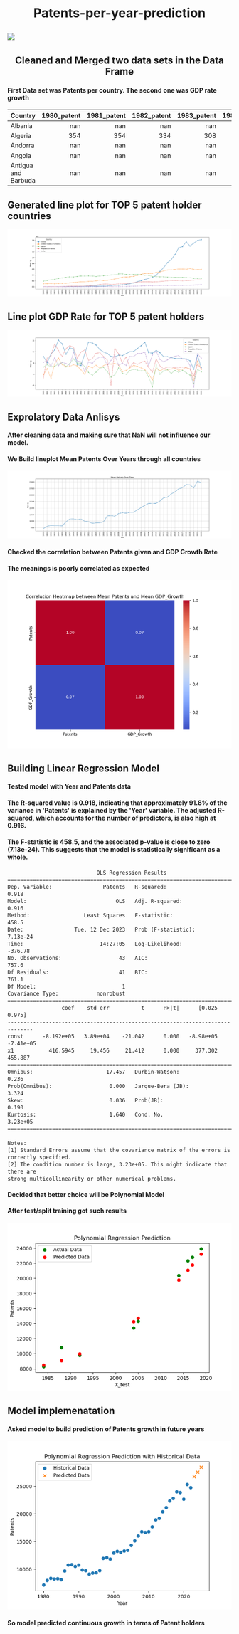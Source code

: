 # <p align="center"><b>Patents-per-year-prediction</b></p>

![](https://media.licdn.com/dms/image/C5612AQFArFPF_T06WA/article-cover_image-shrink_600_2000/0/1620524567333?e=2147483647&v=beta&t=8s-vdd5oJeOyz5SO1lct0m4qo53J7GDCOLUN5mQuTN4)

## <p align="center"><b>Cleaned and Merged two data sets in the Data Frame</b></p>
#### First Data set was Patents per country. The second one was GDP rate growth

| Country             |   1980_patent |   1981_patent |   1982_patent |   1983_patent |   1984_patent |   1985_patent |   1986_patent |   1987_patent |   1988_patent |   1989_patent |   1990_patent |   1991_patent |   1992_patent |   1993_patent |   1994_patent |   1995_patent |   1996_patent |   1997_patent |   1998_patent |   1999_patent |   2000_patent |   2001_patent |   2002_patent |   2003_patent |   2004_patent |   2005_patent |   2006_patent |   2007_patent |   2008_patent |   2009_patent |   2010_patent |   2011_patent |   2012_patent |   2013_patent |   2014_patent |   2015_patent |   2016_patent |   2017_patent |   2018_patent |   2019_patent |   2020_patent |   2021_patent |   2022_patent |   1980_GDP |   1981_GDP |   1982_GDP |   1983_GDP |   1984_GDP |   1985_GDP |   1986_GDP |   1987_GDP |   1988_GDP |   1989_GDP |   1990_GDP |   1991_GDP |   1992_GDP |   1993_GDP |   1994_GDP |   1995_GDP |   1996_GDP |   1997_GDP |   1998_GDP |   1999_GDP |   2000_GDP |   2001_GDP |   2002_GDP |   2003_GDP |   2004_GDP |   2005_GDP |   2006_GDP |   2007_GDP |   2008_GDP |   2009_GDP |   2010_GDP |   2011_GDP |   2012_GDP |   2013_GDP |   2014_GDP |   2015_GDP |   2016_GDP |   2017_GDP |   2018_GDP |   2019_GDP |   2020_GDP |   2021_GDP |   2022_GDP |
|:--------------------|--------------:|--------------:|--------------:|--------------:|--------------:|--------------:|--------------:|--------------:|--------------:|--------------:|--------------:|--------------:|--------------:|--------------:|--------------:|--------------:|--------------:|--------------:|--------------:|--------------:|--------------:|--------------:|--------------:|--------------:|--------------:|--------------:|--------------:|--------------:|--------------:|--------------:|--------------:|--------------:|--------------:|--------------:|--------------:|--------------:|--------------:|--------------:|--------------:|--------------:|--------------:|--------------:|--------------:|-----------:|-----------:|-----------:|-----------:|-----------:|-----------:|-----------:|-----------:|-----------:|-----------:|-----------:|-----------:|-----------:|-----------:|-----------:|-----------:|-----------:|-----------:|-----------:|-----------:|-----------:|-----------:|-----------:|-----------:|-----------:|-----------:|-----------:|-----------:|-----------:|-----------:|-----------:|-----------:|-----------:|-----------:|-----------:|-----------:|-----------:|-----------:|-----------:|-----------:|-----------:|-----------:|-----------:|
| Albania             |           nan |           nan |           nan |           nan |           nan |           nan |           nan |           nan |           nan |           nan |           nan |           nan |           nan |            16 |             8 |             5 |             5 |             9 |            21 |            34 |            62 |           120 |           238 |           391 |           416 |           386 |           426 |           366 |           378 |           361 |           341 |            11 |           nan |             4 |            13 |            19 |            25 |            24 |            18 |             5 |            12 |            24 |            21 |        2.7 |      nan   |        2.9 |        1.1 |          2 |      nan   |        nan |      nan   |      nan   |        nan |        nan |      nan   |        nan |        nan |        nan |        nan |        nan |        nan |      nan   |      nan   |        nan |      nan   |        4.5 |        nan |        nan |        nan |      nan   |      nan   |      nan   |        3.4 |        3.7 |        2.5 |        1.4 |        1   |        1.8 |        2.2 |        3.3 |        3.8 |        4   |        2.1 |        nan |        nan |        4.8 |
| Algeria             |           354 |           354 |           334 |           308 |           375 |           258 |           235 |           180 |           206 |           204 |           235 |           176 |           174 |           146 |           145 |           162 |           200 |           241 |           309 |           284 |           159 |           145 |           334 |           326 |           392 |           524 |           669 |           849 |           nan |           nan |           806 |           897 |           900 |           840 |           813 |           805 |           672 |           743 |           673 |           638 |           710 |           849 |          1118 |      nan   |        3   |      nan   |      nan   |        nan |      nan   |        nan |      nan   |      nan   |        nan |        nan |      nan   |        nan |        nan |        nan |        nan |        nan |        nan |      nan   |        3.2 |        nan |        3   |      nan   |        nan |        nan |        nan |        1.7 |      nan   |        2.4 |      nan   |      nan   |        2.9 |      nan   |        2.8 |      nan   |      nan   |        3.2 |      nan   |      nan   |      nan   |        nan |        nan |        3.2 |
| Andorra             |           nan |           nan |           nan |           nan |           nan |           nan |           nan |           nan |           nan |           nan |           nan |           nan |           nan |           nan |           nan |           nan |           nan |           nan |           nan |           nan |           nan |           nan |           nan |           nan |           nan |           nan |           nan |           nan |           nan |           nan |           nan |           nan |           nan |           nan |           nan |           nan |             3 |             6 |            11 |            15 |             8 |            11 |             8 |      nan   |      nan   |      nan   |      nan   |        nan |      nan   |        nan |      nan   |      nan   |        nan |        nan |      nan   |        nan |        nan |        nan |        nan |        nan |        nan |      nan   |      nan   |        nan |      nan   |      nan   |        nan |        nan |        nan |      nan   |        1.6 |      nan   |      nan   |      nan   |      nan   |      nan   |      nan   |        2.5 |        1.4 |      nan   |        0.3 |        1.6 |        2   |        nan |        nan |      nan   |
| Angola              |           nan |           nan |           nan |           nan |           nan |           nan |           nan |           nan |           nan |           nan |           nan |           nan |             6 |           nan |           nan |           nan |           nan |           nan |           nan |           nan |           nan |           nan |           nan |           nan |           nan |           nan |           nan |           nan |           nan |           nan |           nan |           nan |           nan |           nan |           nan |           nan |           nan |           nan |           120 |           110 |            85 |            86 |            80 |      nan   |      nan   |      nan   |        4.2 |          6 |        3.5 |        nan |        4.1 |        6.1 |        nan |        nan |      nan   |        nan |        nan |        nan |        nan |        nan |        nan |        4.7 |      nan   |        nan |        4.2 |      nan   |        nan |        nan |        nan |      nan   |      nan   |      nan   |      nan   |        4.9 |        3.5 |      nan   |        5   |        4.8 |      nan   |      nan   |      nan   |      nan   |      nan   |        nan |        nan |      nan   |
| Antigua and Barbuda |           nan |           nan |           nan |           nan |           nan |           nan |           nan |           nan |           nan |           nan |           nan |           nan |           nan |           nan |           nan |           nan |           nan |           nan |           nan |           nan |           nan |           nan |           nan |           nan |           nan |           nan |           nan |           nan |           nan |           nan |           nan |             8 |             7 |             7 |            15 |            10 |            12 |             8 |            10 |           nan |             3 |             8 |             6 |      nan   |        3.8 |      nan   |      nan   |        nan |      nan   |        nan |      nan   |      nan   |        nan |          3 |        2.2 |        nan |        nan |        nan |        nan |        nan |        nan |        4.7 |        3.7 |        nan |      nan   |      nan   |        nan |        nan |        nan |      nan   |      nan   |      nan   |      nan   |      nan   |      nan   |        3.4 |      nan   |        3.8 |        3.8 |      nan   |        3.1 |      nan   |        4.3 |        nan |        nan |      nan   |

## Generated line plot for TOP 5 patent holder countries
![](TOP5_patents.png)

## Line plot GDP Rate for TOP 5 patent holders
![](TOP5_GDP.png)

## Exprolatory Data Anlisys
#### After cleaning data and making sure that NaN will not influence our model.
#### We Build lineplot Mean Patents Over Years through all countries
![](mean_patents.png)
#### Checked the correlation between Patents given and GDP Growth Rate
#### The meanings is poorly correlated as expected
![](correlation.png)

## Building Linear Regression Model
#### Tested model with Year and Patents data
#### The R-squared value is 0.918, indicating that approximately 91.8% of the variance in 'Patents' is explained by the 'Year' variable. The adjusted R-squared, which accounts for the number of predictors, is also high at 0.916.
#### The F-statistic is 458.5, and the associated p-value is close to zero (7.13e-24). This suggests that the model is statistically significant as a whole.
```
                            OLS Regression Results                            
==============================================================================
Dep. Variable:                Patents   R-squared:                       0.918
Model:                            OLS   Adj. R-squared:                  0.916
Method:                 Least Squares   F-statistic:                     458.5
Date:                Tue, 12 Dec 2023   Prob (F-statistic):           7.13e-24
Time:                        14:27:05   Log-Likelihood:                -376.78
No. Observations:                  43   AIC:                             757.6
Df Residuals:                      41   BIC:                             761.1
Df Model:                           1                                         
Covariance Type:            nonrobust                                         
==============================================================================
                 coef    std err          t      P>|t|      [0.025      0.975]
------------------------------------------------------------------------------
const      -8.192e+05   3.89e+04    -21.042      0.000   -8.98e+05   -7.41e+05
x1           416.5945     19.456     21.412      0.000     377.302     455.887
==============================================================================
Omnibus:                       17.457   Durbin-Watson:                   0.236
Prob(Omnibus):                  0.000   Jarque-Bera (JB):                3.324
Skew:                           0.036   Prob(JB):                        0.190
Kurtosis:                       1.640   Cond. No.                     3.23e+05
==============================================================================

Notes:
[1] Standard Errors assume that the covariance matrix of the errors is correctly specified.
[2] The condition number is large, 3.23e+05. This might indicate that there are
strong multicollinearity or other numerical problems.
```
#### Decided that better choice will be Polynomial Model
#### After test/split training got such results
![](prediction.png)
## Model implemenatation
#### Asked model to build prediction of Patents growth in future years
![](years.png)
#### So model predicted continuous growth in terms of Patent holders
